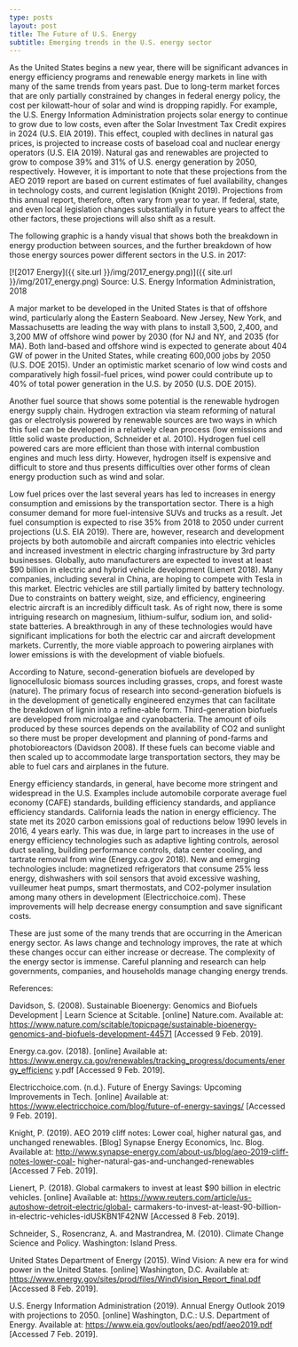 ```yaml
---
type: posts
layout: post
title: The Future of U.S. Energy
subtitle: Emerging trends in the U.S. energy sector
---
```

As the United States begins a new year, there will be significant advances in energy efficiency programs and renewable energy markets in line with many of the same trends from years past. Due to long-term market forces that are only partially constrained by changes in federal energy policy, the cost per kilowatt-hour of solar and wind is dropping rapidly. For example, the U.S. Energy Information Administration projects solar energy to continue to grow due to low costs, even after the Solar Investment Tax Credit expires in 2024 (U.S. EIA 2019). This effect, coupled with declines in natural gas prices, is projected to increase costs of baseload coal and nuclear energy operators (U.S. EIA 2019). Natural gas and renewables are projected to grow to compose 39% and 31% of U.S. energy generation by 2050, respectively. However, it is important to note that these projections from the AEO 2019 report are based on current estimates of fuel availability, changes in technology costs, and current legislation (Knight 2019). Projections from this annual report, therefore, often vary from year to year. If federal, state, and even local legislation changes substantially in future years to affect the other factors, these projections will also shift as a result.

The following graphic is a handy visual that shows both the breakdown in energy production between sources, and the further breakdown of how those energy sources power different sectors in the U.S. in 2017:

[![2017 Energy]({{ site.url }}/img/2017_energy.png)]({{ site.url }}/img/2017_energy.png)
Source: U.S. Energy Information Administration, 2018

A major market to be developed in the United States is that of offshore wind, particularly along the Eastern Seaboard. New Jersey, New York, and Massachusetts are leading the way with plans to install 3,500, 2,400, and 3,200 MW of offshore wind power by 2030 (for NJ and NY, and 2035 (for MA). Both land-based and offshore wind is expected to generate about 404 GW of power in the United States, while creating 600,000 jobs by 2050 (U.S. DOE 2015). Under an optimistic market scenario of low wind costs and comparatively high fossil-fuel prices, wind power could contribute up to 40% of total power generation in the U.S. by 2050 (U.S. DOE 2015).

Another fuel source that shows some potential is the renewable hydrogen energy supply chain. Hydrogen extraction via steam reforming of natural gas or electrolysis powered by renewable sources are two ways in which this fuel can be developed in a relatively clean process (low emissions and little solid waste production, Schneider et al. 2010). Hydrogen fuel cell powered cars are more efficient than those with internal combustion engines and much less dirty. However, hydrogen itself is expensive and difficult to store and thus presents difficulties over other forms of clean energy production such as wind and solar.

Low fuel prices over the last several years has led to increases in energy consumption and emissions by the transportation sector. There is a high consumer demand for more fuel-intensive SUVs and trucks as a result. Jet fuel consumption is expected to rise 35% from 2018 to 2050 under current projections (U.S. EIA 2019). There are, however, research and development projects by both automobile and aircraft companies into electric vehicles and increased investment in electric charging infrastructure by 3rd party businesses. Globally, auto manufacturers are expected to invest at least $90 billion in electric and hybrid vehicle development (Lienert 2018). Many companies, including several in China, are hoping to compete with Tesla in this market. Electric vehicles are still partially limited by battery technology. Due to constraints on battery weight, size, and efficiency, engineering electric aircraft is an incredibly difficult task. As of right now, there is some intriguing research on magnesium, lithium-sulfur, sodium ion, and solid-state batteries. A breakthrough in any of these technologies would have significant implications for both the electric car and aircraft development markets. Currently, the more viable approach to powering airplanes with lower emissions is with the development of viable biofuels. 

According to Nature, second-generation biofuels are developed by lignocellulosic biomass sources including grasses, crops, and forest waste (nature). The primary focus of research into second-generation biofuels is in the development of genetically engineered enzymes that can facilitate the breakdown of lignin into a refine-able form. Third-generation biofuels are developed from microalgae and cyanobacteria. The amount of oils produced by these sources depends on the availability of CO2 and sunlight so there must be proper development and planning of pond-farms and photobioreactors (Davidson 2008). If these fuels can become viable and then scaled up to accommodate large transportation sectors, they may be able to fuel cars and airplanes in the future.

Energy efficiency standards, in general, have become more stringent and widespread in the U.S. Examples include automobile corporate average fuel economy (CAFE) standards, building efficiency standards, and appliance efficiency standards. California leads the nation in energy efficiency. The state met its 2020 carbon emissions goal of reductions below 1990 levels in 2016, 4 years early. This was due, in large part to increases in the use of energy efficiency technologies such as adaptive lighting controls, aerosol duct sealing, building performance controls, data center cooling, and tartrate removal from wine (Energy.ca.gov 2018). New and emerging technologies include: magnetized refrigerators that consume 25% less energy, dishwashers with soil sensors that avoid excessive washing, vuilleumer heat pumps, smart thermostats, and CO2-polymer insulation among many others in development (Electricchoice.com). These improvements will help decrease energy consumption and save significant costs.

These are just some of the many trends that are occurring in the American energy sector. As laws change and technology improves, the rate at which these changes occur can either increase or decrease. The complexity of the energy sector is immense. Careful planning and research can help governments, companies, and households manage changing energy trends.

References:

Davidson, S. (2008). Sustainable Bioenergy: Genomics and Biofuels Development | Learn 
Science at Scitable. [online] Nature.com. Available at: 
https://www.nature.com/scitable/topicpage/sustainable-bioenergy-genomics-and-biofuels-development-44571 [Accessed 9 Feb. 2019].

Energy.ca.gov. (2018). [online] Available at: 
https://www.energy.ca.gov/renewables/tracking_progress/documents/energy_efficienc
y.pdf [Accessed 9 Feb. 2019].

Electricchoice.com. (n.d.). Future of Energy Savings: Upcoming Improvements in Tech. [online] 
Available at: https://www.electricchoice.com/blog/future-of-energy-savings/ [Accessed 
9 Feb. 2019].

Knight, P. (2019). AEO 2019 cliff notes: Lower coal, higher natural gas, and unchanged 
renewables. [Blog] Synapse Energy Economics, Inc. Blog. Available at: 
http://www.synapse-energy.com/about-us/blog/aeo-2019-cliff-notes-lower-coal-
higher-natural-gas-and-unchanged-renewables [Accessed 7 Feb. 2019].

Lienert, P. (2018). Global carmakers to invest at least $90 billion in electric vehicles. [online] 
Available at: https://www.reuters.com/article/us-autoshow-detroit-electric/global-
carmakers-to-invest-at-least-90-billion-in-electric-vehicles-idUSKBN1F42NW 
[Accessed 8 Feb. 2019].

Schneider, S., Rosencranz, A. and Mastrandrea, M. (2010). Climate Change Science and Policy. 
Washington: Island Press.

United States Department of Energy (2015). Wind Vision: A new era for wind power in the
United States. [online] Washington, D.C. Available at: https://www.energy.gov/sites/prod/files/WindVision_Report_final.pdf [Accessed 8 Feb. 2019].

U.S. Energy Information Administration (2019). Annual Energy Outlook 2019 with 
projections to 2050. [online] Washington, D.C.: U.S. Department of Energy. 
Available at: https://www.eia.gov/outlooks/aeo/pdf/aeo2019.pdf [Accessed 7 Feb. 2019].
